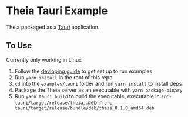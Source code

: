 # Theia Tauri Example

Theia packaged as a [Tauri](https://tauri.studio) application.

## To Use

Currently only working in Linux

1. Follow the [devloping guide](https://github.com/eclipse-theia/theia/blob/master/doc/Developing.md) to get set up to run examples
2. Run `yarn install` in the root of this repo
3. `cd` into the `examples/tauri` folder and run `yarn install` to install deps
4. Package the Theia server as an executable with `yarn package-binary`
5. Run `yarn tauri build` to build the executable, executable in `src-tauri/target/release/theia`, .deb in `src-tauri/target/release/bundle/deb/theia_0.1.0_amd64.deb`
